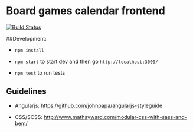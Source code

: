 Board games calendar frontend
=================

[![Build Status](https://travis-ci.org/board-games-calendar/frontend.svg?branch=master)](https://travis-ci.org/board-games-calendar/frontend.svg?branch=master)


##Development:

- `npm install`

- `npm start` to start dev and then go `http://localhost:3000/`

- `npm test` to run tests


## Guidelines

- Angularjs: https://github.com/johnpapa/angularjs-styleguide

- CSS/SCSS: http://www.mathayward.com/modular-css-with-sass-and-bem/
